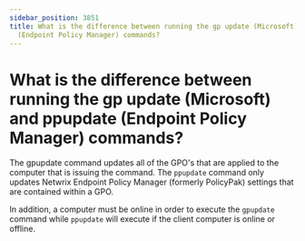 ```yaml
---
sidebar_position: 3851
title: What is the difference between running the gp update (Microsoft) and ppupdate
  (Endpoint Policy Manager) commands?
---
```


# What is the difference between running the gp update (Microsoft) and ppupdate (Endpoint Policy Manager) commands?

The gpupdate command updates all of the GPO's that are applied to the computer that is issuing the command. The `ppupdate` command only updates Netwrix Endpoint Policy Manager (formerly PolicyPak) settings that are contained within a GPO.

In addition, a computer must be online in order to execute the `gpupdate` command while `ppupdate` will execute if the client computer is online or offline.